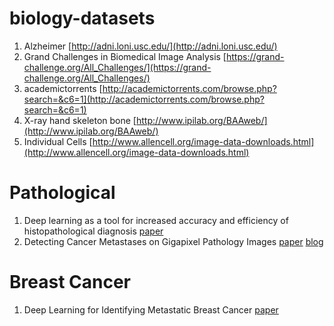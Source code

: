 # biology-datasets
1. Alzheimer [http://adni.loni.usc.edu/](http://adni.loni.usc.edu/)
2. Grand Challenges in Biomedical Image Analysis [https://grand-challenge.org/All_Challenges/](https://grand-challenge.org/All_Challenges/)
3. academictorrents [http://academictorrents.com/browse.php?search=&c6=1](http://academictorrents.com/browse.php?search=&c6=1)
4. X-ray hand skeleton bone [http://www.ipilab.org/BAAweb/](http://www.ipilab.org/BAAweb/)
5. Individual Cells [http://www.allencell.org/image-data-downloads.html](http://www.allencell.org/image-data-downloads.html)

# Pathological
1. Deep learning as a tool for increased accuracy and efficiency of histopathological diagnosis [paper](https://www.nature.com/articles/srep26286)
2. Detecting Cancer Metastases on Gigapixel Pathology Images [paper](https://arxiv.org/pdf/1703.02442.pdf) [blog](https://research.googleblog.com/2017/03/assisting-pathologists-in-detecting.html)

# Breast Cancer
1. Deep Learning for Identifying Metastatic Breast Cancer [paper](https://arxiv.org/pdf/1606.05718.pdf)
